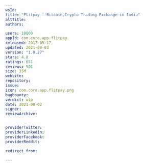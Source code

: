 ```yaml
---
wsId: 
title: "Flitpay - Bitcoin,Crypto Trading Exchange in India"
altTitle: 
authors:

users: 10000
appId: com.core.app.flitpay
released: 2017-05-17
updated: 2021-09-03
version: "1.0.27"
stars: 4.8
ratings: 651
reviews: 501
size: 35M
website: 
repository: 
issue: 
icon: com.core.app.flitpay.png
bugbounty: 
verdict: wip
date: 2021-08-02
signer: 
reviewArchive:


providerTwitter: 
providerLinkedIn: 
providerFacebook: 
providerReddit: 

redirect_from:

---
```



